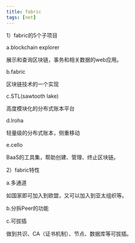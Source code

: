 ```yaml
---
title: fabric
tags: [net]
---
```


1）fabric的5个子项目

a.blockchain explorer

展示和查询区块链，事务和相关数据的web应用。

b.fabric

区块链技术的一个实现

c.STL(sawtooth lake)

高度模块化的分布式账本平台

d.lroha

轻量级的分布式账本，侧重移动

e.cello

BaaS的工具集，帮助创建、管理、终止区块链。

2）fabric特性

a.多通道

如国家即可加入到欧盟，又可以加入到亚太组织等。

b.分拆Peer的功能

c.可拔插

做到共识、CA（证书机制）、节点、数据库等可拔插。